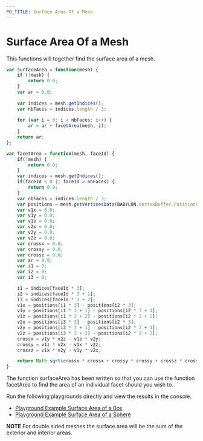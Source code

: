 ```yaml
---
PG_TITLE: Surface Area Of a Mesh
---
```


# Surface Area Of a Mesh

This functions will together find the surface area of a mesh.

```javascript
var surfaceArea = function(mesh) {
    if (!mesh) {
        return 0.0;
    }
    var ar = 0.0;
    
    var indices = mesh.getIndices();
    var nbFaces = indices.length / 3;
    
    for (var i = 0; i < nbFaces; i++) {
        ar = ar + facetArea(mesh, i);
    }
    return ar;
};

var facetArea = function(mesh, faceId) {
    if(!mesh) {
        return 0.0;
    }
    var indices = mesh.getIndices();
    if(faceId < 0 || faceId > nbFaces) {
        return 0.0;
    }
    var nbFaces = indices.length / 3;
    var positions = mesh.getVerticesData(BABYLON.VertexBuffer.PositionKind);
    var v1x = 0.0;
    var v1y = 0.0;
    var v1z = 0.0;
    var v2x = 0.0;
    var v2y = 0.0;
    var v2z = 0.0;
    var crossx = 0.0;
    var crossy = 0.0;
    var crossz = 0.0;
    var ar = 0.0;
    var i1 = 0;
    var i2 = 0;
    var i3 = 0;

    i1 = indices[faceId * 3];
    i2 = indices[faceId * 3 + 1];
    i3 = indices[faceId * 3 + 2];
    v1x = positions[i1 * 3] - positions[i2 * 3];
    v1y = positions[i1 * 3 + 1] - positions[i2 * 3 + 1];
    v1z = positions[i1 * 3 + 2] - positions[i2 * 3 + 2];
    v2x = positions[i3 * 3] - positions[i2 * 3];
    v2y = positions[i3 * 3 + 1] - positions[i2 * 3 + 1];
    v2z = positions[i3 * 3 + 2] - positions[i2 * 3 + 2];
    crossx = v1y * v2z - v1z * v2y;
    crossy = v1z * v2x - v1x * v2z;
    crossz = v1x * v2y - v1y * v2x; 

    return Math.sqrt(crossx * crossx + crossy * crossy + crossz * crossz) * 0.5;
}
```
The function surfaceArea has been written so that you can use the function facetArea to find the area of an individual facet should you wish to.

Run the following playgrounds directly and view the results in the console.

* [Playground Example Surface Area of a Box](https://www.babylonjs-playground.com/#3VV5IV)
* [Playground Example Surface Area of a Sphere](https://www.babylonjs-playground.com/#3VV5IV#2)

**NOTE** For double sided meshes the surface area will be the sum of the exterior and interior areas.